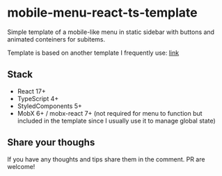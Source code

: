 # mobile-menu-react-ts-template
Simple template of a mobile-like menu in static sidebar with buttons and animated conteiners for subitems.

Template is based on another template I frequently use: [link](https://github.com/YesIDont/react-type-script-template)

## Stack
- React 17+
- TypeScript 4+
- StyledComponents 5+
- MobX 6+ / mobx-react 7+ (not required for menu to function but included in the template since I usually use it to manage global state)

## Share your thoughs
If you have any thoughts and tips share them in the comment. PR are welcome!